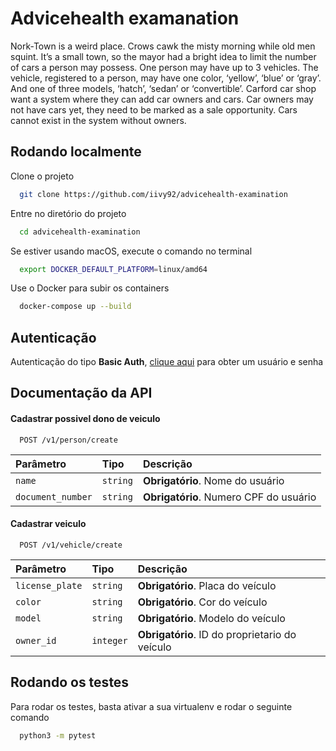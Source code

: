 
# Advicehealth examanation

Nork-Town is a weird place. Crows cawk the misty morning while old men squint. It’s a small town, so the mayor had a bright idea to limit the number of cars a person may possess. One
person may have up to 3 vehicles. The vehicle, registered to a person, may have one color, ‘yellow’, ‘blue’ or ‘gray’. And one of three models, ‘hatch’, ‘sedan’ or ‘convertible’. Carford car shop want a system where they can add car owners and cars. Car owners may not have cars yet, they need to be marked as a sale opportunity. Cars cannot exist in the system without owners.


## Rodando localmente

Clone o projeto

```bash
  git clone https://github.com/iivy92/advicehealth-examination
```

Entre no diretório do projeto

```bash
  cd advicehealth-examination
```

Se estiver usando macOS, execute o comando no terminal

```bash
  export DOCKER_DEFAULT_PLATFORM=linux/amd64
```

Use o Docker para subir os containers

```bash
  docker-compose up --build 
```

## Autenticação

Autenticação do tipo **Basic Auth**, [clique aqui](https://www.invertexto.com/advicehealth) para obter um usuário e senha


## Documentação da API

#### Cadastrar possivel dono de veiculo 

```http
  POST /v1/person/create
```

| Parâmetro   | Tipo       | Descrição                           |
| :---------- | :--------- | :---------------------------------- |
| `name` | `string` | **Obrigatório**. Nome do usuário |
| `document_number` | `string` | **Obrigatório**. Numero CPF do usuário |

#### Cadastrar veiculo 

```http
  POST /v1/vehicle/create
```

| Parâmetro   | Tipo       | Descrição                           |
| :---------- | :--------- | :---------------------------------- |
| `license_plate` | `string` | **Obrigatório**. Placa do veículo |
| `color` | `string` | **Obrigatório**. Cor do veículo |
| `model` | `string` | **Obrigatório**. Modelo do veículo |
| `owner_id` | `integer` | **Obrigatório**. ID do proprietario do veículo |

## Rodando os testes

Para rodar os testes, basta ativar a sua virtualenv e rodar o seguinte comando

```bash
  python3 -m pytest 
```
